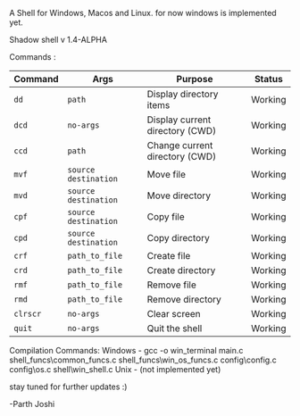 A Shell for Windows, Macos and Linux. for now windows is implemented yet.

Shadow shell v 1.4-ALPHA

Commands :

| Command | Args                   | Purpose                          | Status   |
|---------|------------------------|----------------------------------|----------|
| `dd`    | `path`                 | Display directory items          | Working  |
| `dcd`   | `no-args`              | Display current directory (CWD)  | Working  |
| `ccd`   | `path`                 | Change current directory (CWD)   | Working  |
| `mvf`   | `source destination`   | Move file                        | Working  |
| `mvd`   | `source destination`   | Move directory                   | Working  |
| `cpf`   | `source destination`   | Copy file                        | Working  |
| `cpd`   | `source destination`   | Copy directory                   | Working  |
| `crf`   | `path_to_file`         | Create file                      | Working  |
| `crd`   | `path_to_file`         | Create directory                 | Working  |
| `rmf`   | `path_to_file`         | Remove file                      | Working  |
| `rmd`   | `path_to_file`         | Remove directory                 | Working  |
| `clrscr`| `no-args`              | Clear screen                     | Working  |
| `quit`  | `no-args`              | Quit the shell                   | Working  |


Compilation Commands:
Windows   -  gcc -o win_terminal main.c shell_funcs\common_funcs.c shell_funcs\win_os_funcs.c config\config.c config\os.c shell\win_shell.c
Unix      -  (not implemented yet)

stay tuned for further updates :)

-Parth Joshi
